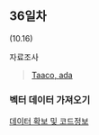 ## 36일차
(10.16)

자료조사
> [Taaco, ada](https://www.notion.so/Taaco-ada-2f3fae8480fc436a9a6e87f56029b878)


### 벡터 데이터 가져오기

[데이터 확보 및 코드정보](https://www.notion.so/7-vs-vs-6ce4a85f18da4a8bbc8df6cdc79f9356?p=6fc0f16b60154f188e629c79d32e386a&pm=s)

